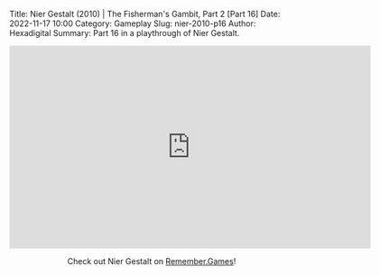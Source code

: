 Title: Nier Gestalt (2010) | The Fisherman's Gambit, Part 2 [Part 16]
Date: 2022-11-17 10:00
Category: Gameplay
Slug: nier-2010-p16
Author: Hexadigital
Summary: Part 16 in a playthrough of Nier Gestalt.

<center><iframe src="https://www.youtube.com/embed/3o_OwQ3xnx8?feature=oembed" allow="accelerometer; autoplay; encrypted-media; gyroscope; picture-in-picture" width="640" height="360" frameborder="0"></iframe>

Check out Nier Gestalt on [Remember.Games](https://remember.games/game/2307/nier/)!</center>

